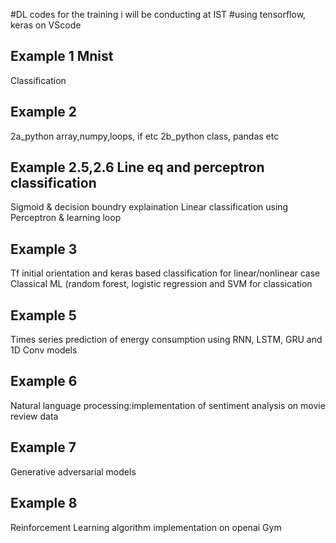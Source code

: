 #DL codes for the training i will be conducting at IST 
#using tensorflow, keras on VScode

## Example 1 Mnist 
Classification

## Example 2 
2a_python array,numpy,loops, if etc
2b_python class, pandas etc

## Example 2.5,2.6 Line eq and perceptron classification
Sigmoid & decision boundry explaination
Linear classification using Perceptron & learning loop 

## Example 3 
Tf initial orientation and keras based classification for linear/nonlinear case
Classical ML (random forest, logistic regression and SVM for classication

## Example 5
Times series prediction of energy consumption using RNN, LSTM, GRU and 1D Conv models

## Example 6
Natural language processing:implementation of sentiment analysis on movie review data

## Example 7
Generative adversarial models

## Example 8
Reinforcement Learning algorithm implementation on openai Gym